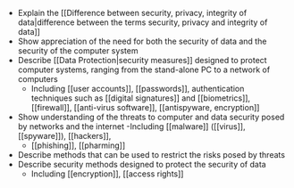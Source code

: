 - Explain the [[Difference between security, privacy, integrity of data|difference between the terms security, privacy and integrity of data]]
- Show appreciation of the need for both the security
of data and the security of the computer system
- Describe [[Data Protection|security measures]] designed to protect
computer systems, ranging from the stand-alone PC to a network of computers
	- Including [[user accounts]], [[passwords]], authentication techniques such as [[digital signatures]] and [[biometrics]], [[firewall]], [[anti-virus software]], [[antispyware, encryption]]
- Show understanding of the threats to computer and
data security posed by networks and the internet
	-Including [[malware]] ([[virus]], [[spyware]]), [[hackers]],
	- [[phishing]], [[pharming]]
- Describe methods that can be used to restrict the
risks posed by threats
- Describe security methods designed to protect the
security of data
	-  Including [[encryption]], [[access rights]]